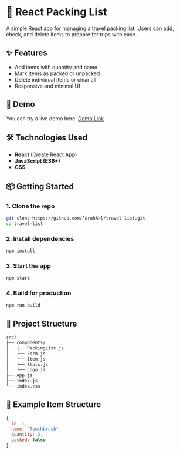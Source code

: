 # 🧳 React Packing List

A simple React app for managing a travel packing list. Users can add, check, and delete items to prepare for trips with ease.

## ✨ Features

- Add items with quantity and name
- Mark items as packed or unpacked
- Delete individual items or clear all
- Responsive and minimal UI

## 🚀 Demo

You can try a live demo here: [Demo Link](https://travel-list-nu-seven.vercel.app/) 

## 🛠️ Technologies Used

- **React** (Create React App)
- **JavaScript (ES6+)**
- **CSS**

## 📦 Getting Started

### 1. Clone the repo

```bash
git clone https://github.com/FarahAkl/travel-list.git
cd travel-list
```

### 2. Install dependencies

```bash
npm install
```

### 3. Start the app

```bash
npm start
```

### 4. Build for production

```bash
npm run build
```

## 📁 Project Structure

```bash
src/
├── components/
│   ├── PackingList.js
│   └── Form.js
│   └── Item.js
│   └── Stats.js
│   └── Logo.js
├── App.js
├── index.js
└── index.css
```

## 📝 Example Item Structure

```js
{
  id: 1,
  name: "Toothbrush",
  quantity: 2,
  packed: false
}
```
